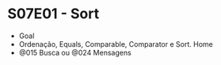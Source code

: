 # S07E01 - Sort
- Goal
- Ordenação, Equals, Comparable, Comparator e Sort.
Home
- @015 Busca ou @024 Mensagens